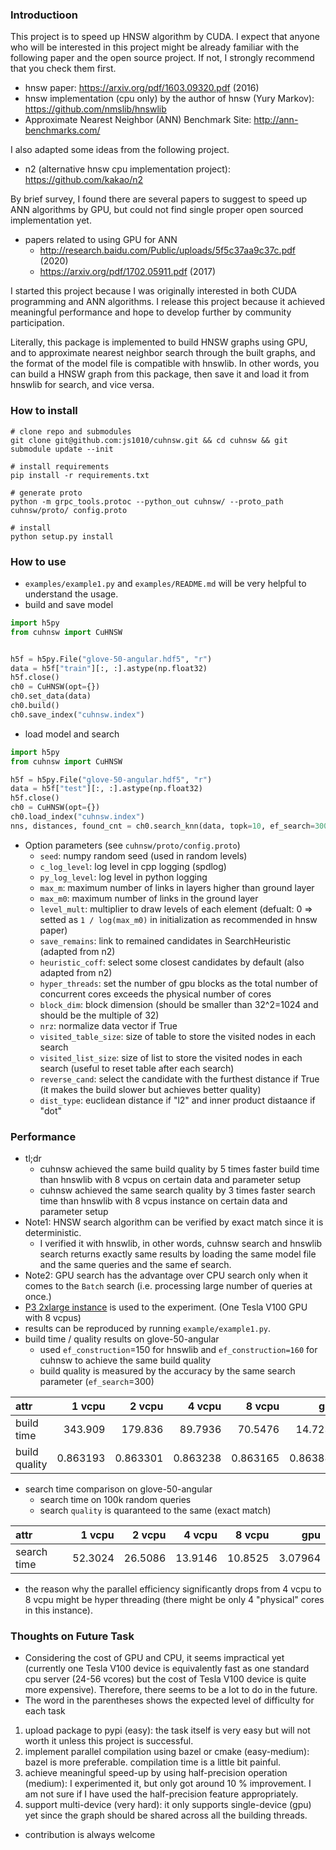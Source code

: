 ### Introductioon

This project is to speed up HNSW algorithm by CUDA. I expect that anyone who will be interested in this project might be already familiar with the following paper and the open source project. If not, I strongly recommend that you check them first.

- hnsw paper: https://arxiv.org/pdf/1603.09320.pdf (2016)
- hnsw implementation (cpu only) by the author of hnsw (Yury Markov): https://github.com/nmslib/hnswlib
- Approximate Nearest Neighbor (ANN) Benchmark Site: http://ann-benchmarks.com/

I also adapted some ideas from the following project.

- n2 (alternative hnsw cpu implementation project): https://github.com/kakao/n2

By brief survey, I found there are several papers to suggest to speed up ANN algorithms by GPU, but could not find single proper open sourced implementation yet.

- papers related to using GPU for ANN
  - http://research.baidu.com/Public/uploads/5f5c37aa9c37c.pdf (2020)
  - https://arxiv.org/pdf/1702.05911.pdf (2017)

I started this project because I was originally interested in both CUDA programming and ANN algorithms. I release this project because it achieved meaningful performance and hope to develop further by community participation. 

Literally, this package is implemented to build HNSW graphs using GPU, and to approximate nearest neighbor search through the built graphs, and the format of the model file is compatible with hnswlib. In other words, you can build a HNSW graph from this package, then save it and load it from hnswlib for search, and vice versa.


### How to install


```shell
# clone repo and submodules
git clone git@github.com:js1010/cuhnsw.git && cd cuhnsw && git submodule update --init

# install requirements
pip install -r requirements.txt

# generate proto
python -m grpc_tools.protoc --python_out cuhnsw/ --proto_path cuhnsw/proto/ config.proto

# install
python setup.py install
```

### How to use

- `examples/example1.py` and `examples/README.md` will be very helpful to understand the usage.
- build and save model

```python
import h5py
from cuhnsw import CuHNSW


h5f = h5py.File("glove-50-angular.hdf5", "r")
data = h5f["train"][:, :].astype(np.float32)
h5f.close()
ch0 = CuHNSW(opt={})
ch0.set_data(data)
ch0.build()
ch0.save_index("cuhnsw.index")
```

- load model and search

```python
import h5py
from cuhnsw import CuHNSW

h5f = h5py.File("glove-50-angular.hdf5", "r")
data = h5f["test"][:, :].astype(np.float32)
h5f.close()
ch0 = CuHNSW(opt={})
ch0.load_index("cuhnsw.index")
nns, distances, found_cnt = ch0.search_knn(data, topk=10, ef_search=300)
```

- Option parameters (see `cuhnsw/proto/config.proto`)
  - `seed`: numpy random seed (used in random levels)
  - `c_log_level`: log level in cpp logging (spdlog)
  - `py_log_level`: log level in python logging
  - `max_m`: maximum number of links in layers higher than ground layer
  - `max_m0`: maximum number of links in the ground layer
  - `level_mult`: multiplier to draw levels of each element (defualt: 0 => setted as `1 / log(max_m0)` in initialization as recommended in hnsw paper)
  - `save_remains`: link to remained candidates in SearchHeuristic (adapted from n2)
  - `heuristic_coff`: select some closest candidates by default (also adapted from n2)
  - `hyper_threads`: set the number of gpu blocks as the total number of concurrent cores exceeds the physical number of cores
  - `block_dim`: block dimension (should be smaller than 32^2=1024 and should be the multiple of 32)
  - `nrz`: normalize data vector if True
  - `visited_table_size`: size of table to store the visited nodes in each search
  - `visited_list_size`: size of list to store the visited nodes in each search (useful to reset table after each search)
  - `reverse_cand`: select the candidate with the furthest distance if True (it makes the build slower but achieves better quality)
  - `dist_type`: euclidean distance if "l2" and inner product distaance if "dot"

### Performance

- tl;dr
  - cuhnsw achieved the same build quality by 5 times faster build time than hnswlib with 8 vcpus on certain data and parameter setup
  - cuhnsw achieved the same search quality by 3 times faster search time than hnswlib with 8 vcpus instance on certain data and parameter setup
- Note1: HNSW search algorithm can be verified by exact match since it is deterministic. 
  - I verified it with hnswlib, in other words, cuhnsw search and hnswlib search returns exactly same results by loading the same model file and the same queries and the same ef search.
- Note2: GPU search has the advantage over CPU search only when it comes to the `Batch` search (i.e. processing large number of queries at once.) 
- [P3 2xlarge instance](https://aws.amazon.com/ko/ec2/instance-types/p3/) is used to the experiment. (One Tesla V100 GPU with 8 vcpus)
- results can be reproduced by running `example/example1.py`.
- build time / quality results on glove-50-angular
  - used `ef_construction`=150 for hnswlib and `ef_construction=160` for cuhnsw to achieve the same build quality
  - build quality is measured by the accuracy by the same search parameter (`ef_search`=300)

| attr          |     1 vcpu |     2 vcpu |    4 vcpu |    8 vcpu |       gpu |
|:--------------|-----------:|-----------:|----------:|----------:|----------:|
| build time    | 343.909    | 179.836    | 89.7936   | 70.5476   | 14.7234   |
| build quality |   0.863193 |   0.863301 |  0.863238 |  0.863165 |  0.863889 |

- search time comparison on glove-50-angular
  - search time on 100k random queries
  - search `quality` is quaranteed to the same (exact match)

| attr        |  1 vcpu |  2 vcpu |  4 vcpu |  8 vcpu |     gpu |
|:------------|--------:|--------:|--------:|--------:|--------:|
| search time | 52.3024 | 26.5086 | 13.9146 | 10.8525 | 3.07964 |

- the reason why the parallel efficiency significantly drops from 4 vcpu to 8 vcpu might be hyper threading (there might be only 4 "physical" cores in this instance).

### Thoughts on Future Task

- Considering the cost of GPU and CPU, it seems impractical yet (currently one Tesla V100 device is equivalently fast as one standard cpu server (24-56 vcores) but the cost of Tesla V100 device is quite more expensive). Therefore, there seems to be a lot to do in the future.
- The word in the parentheses shows the expected level of difficulty for each task

1. upload package to pypi (easy): the task itself is very easy but will not worth it unless this project is successful.
2. implement parallel compilation using bazel or cmake (easy-medium): bazel is more preferable. compilation time is a little bit painful.
3. achieve meaningful speed-up by using half-precision operation (medium): I experimented it, but only got around 10 % improvement. I am not sure if I have used the half-precision feature appropriately.
4. support multi-device (very hard): it only supports single-device (gpu) yet since the graph should be shared across all the building threads.

- contribution is always welcome
